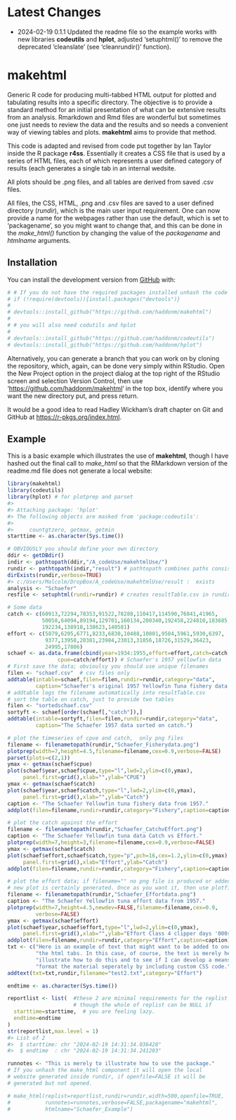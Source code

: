 
<!-- README.md is generated from README.Rmd. Please edit that file -->

# Latest Changes

- 2024-02-19 0.1.1 Updated the readme file so the example works with new
  libraries **codeutils** and **hplot**, adjusted ‘setuphtml()’ to
  remove the deprecated ‘cleanslate’ (see ‘cleanrundir()’ function).

# makehtml

<!-- badges: start -->
<!-- badges: end -->

Generic R code for producing multi-tabbed HTML output for plotted and
tabulating results into a specific directory. The objective is to
provide a standard method for an initial presentation of what can be
extensive results from an analysis. Rmarkdown and Rmd files are
wonderful but sometimes one just needs to review the data and the
results and so needs a convenient way of viewing tables and plots.
**makehtml** aims to provide that method.

This code is adapted and revised from code put together by Ian Taylor
inside the R package **r4ss**. Essentially it creates a CSS file that is
used by a series of HTML files, each of which represents a user defined
category of results (each generates a single tab in an internal wedsite.

All plots should be .png files, and all tables are derived from saved
.csv files.

All files, the CSS, HTML, .png and .csv files are saved to a user
defined directory (*rundir*), which is the main user input requirement.
One can now provide a name for the webpages rather than use the default,
which is set to ‘packagename’, so you might want to change that, and
this can be done in the *make_html()* function by changing the value of
the *packagename* and *htmlname* arguments.

## Installation

You can install the development version from
[GitHub](https://github.com/haddonm/aMSE) with:

``` r
# # If you do not have the required packages installed unhash the code in this block and run it
# if (!require(devtools)){install.packages("devtools")} 
# 
# devtools::install_github("https://github.com/haddonm/makehtml")
# 
# # you will also need codutils and hplot
# 
# devtools::install_github("https://github.com/haddonm/codeutils")
# devtools::install_github("https://github.com/haddonm/hplot")
```

Alternatively, you can generate a branch that you can work on by cloning
the repository, which, again, can be done very simply within RStudio.
Open the New Project option in the project dialog at the top right of
the RStudio screen and selection Version Control, then use
‘<https://github.com/haddonm/makehtml>’ in the top box, identify where
you want the new directory put, and press return.

It would be a good idea to read Hadley Wickham’s draft chapter on Git
and GitHub at <https://r-pkgs.org/index.html>.

## Example

This is a basic example which illustrates the use of **makehtml**,
though I have hashed out the final call to *make_html* so that the
RMarkdown version of the readme.md file does not generate a local
website:

``` r
library(makehtml)
library(codeutils) 
library(hplot) # for plotprep and parset
#> 
#> Attaching package: 'hplot'
#> The following objects are masked from 'package:codeutils':
#> 
#>     countgtzero, getmax, getmin
starttime <- as.character(Sys.time())

# OBVIOUSLY you should define your own directory
ddir <- getDBdir()
indir <- pathtopath(ddir,"/A_codeUse/makehtmlUse/") 
rundir <- pathtopath(indir,"result") # pathtopath combines paths consistently
dirExists(rundir,verbose=TRUE)
#> c:/Users/Malcolm/DropBox/A_codeUse/makehtmlUse/result :  exists
analysis <- "Schaefer"
resfile <- setuphtml(rundir=rundir) # creates resultTable.csv in rundir

# Some data
catch <- c(60913,72294,78353,91522,78288,110417,114590,76841,41965,
           50058,64094,89194,129701,160134,200340,192458,224810,183685,
           192234,138918,138623,140581)
effort <- c(5879,6295,6771,8233,6830,10488,10801,9584,5961,5930,6397,
            9377,13958,20381,23984,23013,31856,18726,31529,36423,
            24995,17806)
schaef <- as.data.frame(cbind(year=1934:1955,effort=effort,catch=catch,
                cpue=catch/effort)) # Schaefer's 1957 yellowfin data
# First save the data; obvioulsy you should use unique filenames
filen <- "schaef.csv"  # csv files only
addtable(intable=schaef,filen=filen,rundir=rundir,category="data",
         caption="Schaefer's original 1957 Yellowfin Tuna fishery data.")
# addtable logs the filename automatically into resultTable.csv
# sort the table on catch, just to provide two tables
filen <- "sortedschaef.csv"
sortyft <- schaef[order(schaef[,"catch"]),]
addtable(intable=sortyft,filen=filen,rundir=rundir,category="data",
         caption="The Schaefer 1957 data sorted on catch.")

# plot the timeseries of cpue and catch,  only png files
filename <- filenametopath(rundir,"Schaefer_Fisherydata.png")
plotprep(width=7,height=4.5,filename=filename,cex=0.9,verbose=FALSE)
parset(plots=c(2,1))
ymax <- getmax(schaef$cpue)
plot(schaef$year,schaef$cpue,type="l",lwd=2,ylim=c(0,ymax),
     panel.first=grid(),xlab="",ylab="CPUE")
ymax <- getmax(schaef$catch)
plot(schaef$year,schaef$catch,type="l",lwd=2,ylim=c(0,ymax),
     panel.first=grid(),xlab="",ylab="Catch")
caption <- "The Schaefer Yellowfin tuna fishery data from 1957."
addplot(filen=filename,rundir=rundir,category="Fishery",caption=caption)  

# plot the catch against the effort
filename <- filenametopath(rundir,"Schaefer_CatchvEffort.png")
caption <- "The Schaefer Yellowfin tuna data Catch vs Effort."
plotprep(width=7,height=3,filename=filename,cex=0.9,verbose=FALSE)
ymax <- getmax(schaef$catch)
plot(schaef$effort,schaef$catch,type="p",pch=16,cex=1.2,ylim=c(0,ymax),
     panel.first=grid(),xlab="Effort",ylab="Catch")
addplot(filen=filename,rundir=rundir,category="Fishery",caption=caption)  

# plot the effort data; if filename="" no png file is produced or added, but a
# new plot is certainly generated. Once as you want it, then use plotfilename.
filename <- filenametopath(rundir,"Schaefer_Effortdata.png")
caption <- "The Schaefer Yellowfin tuna effort data from 1957."
plotprep(width=7,height=4.5,newdev=FALSE,filename=filename,cex=0.9,
         verbose=FALSE)
ymax <- getmax(schaef$effort)
plot(schaef$year,schaef$effort,type="l",lwd=2,ylim=c(0,ymax),
     panel.first=grid(),xlab="",ylab="Effort Class 4 clipper days '000s")
addplot(filen=filename,rundir=rundir,category="Effort",caption=caption)  
txt <- c("Here is an example of text that might want to be added to one of ",
         "the html tabs. In this case, of course, the text is merely here to ",
         "illustrate how to do this and to see if I can develop a means to ",
         "format the material seperately by including custom CSS code.")
addtext(txt=txt,rundir,filename="test2.txt",category="Effort")

endtime <- as.character(Sys.time())

reportlist <- list(  #these 2 are minimal requirements for the replist
                     # though the whole of replist can be NULL if 
  starttime=starttime,  # you are feeling lazy.
  endtime=endtime 
)
str(reportlist,max.level = 1)
#> List of 2
#>  $ starttime: chr "2024-02-19 14:31:34.036428"
#>  $ endtime  : chr "2024-02-19 14:31:34.241203"

runnotes <- "This is merely to illustrate how to use the package."
# If you unhash the make_html component it will open the local
# website generated inside rundir, if openfile=FALSE it will be
# generated but not opened.

# make_html(replist=reportlist,rundir=rundir,width=500,openfile=TRUE,
#           runnotes=runnotes,verbose=FALSE,packagename="makehtml",
#           htmlname="Schaefer_Example")
```
